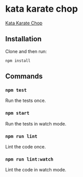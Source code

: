 # kata karate chop

[Kata Karate Chop](http://codekata.com/kata/kata02-karate-chop/)

## Installation
Clone and then run:
```
npm install
```

## Commands

### `npm test`
Run the tests once.

### `npm start`
Run the tests in watch mode.

### `npm run lint`
Lint the code once.

### `npm run lint:watch`
Lint the code in watch mode.
